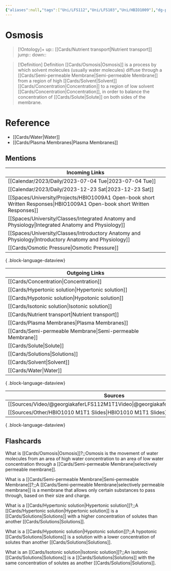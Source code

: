 ```yaml
---
{"aliases":null,"tags":["Uni/LFS112","Uni/LFS103","Uni/HBIO1009"],"dg-publish":true,"permalink":"/cards/osmosis/","dgPassFrontmatter":true}
---
```


# Osmosis

> [!Ontology]+
> up:: [[Cards/Nutrient transport\|Nutrient transport]]
> jump::
> down:: 

> [!Definition] Definition
> [[Cards/Osmosis\|Osmosis]] is a process by which solvent molecules (usually water molecules) diffuse through a [[Cards/Semi-permeable Membrane\|Semi-permeable Membrane]] from a region of high [[Cards/Solvent\|Solvent]] [[Cards/Concentration\|Concentration]] to a region of low solvent [[Cards/Concentration\|Concentration]], in order to balance the concentration of [[Cards/Solute\|Solute]] on both sides of the membrane.

# Reference

- [[Cards/Water\|Water]]
- [[Cards/Plasma Membranes\|Plasma Membranes]]

## Mentions

| Incoming Links                                                                                                               |
| ---------------------------------------------------------------------------------------------------------------------------- |
| [[Calendar/2023/Daily/2023-07-04 Tue\|2023-07-04 Tue]]                                                                    |
| [[Calendar/2023/Daily/2023-12-23 Sat\|2023-12-23 Sat]]                                                                    |
| [[Spaces/University/Projects/HBIO1009A1 Open-book short Written Responses\|HBIO1009A1 Open-book short Written Responses]] |
| [[Spaces/University/Classes/Integrated Anatomy and Physiology\|Integrated Anatomy and Physiology]]                        |
| [[Spaces/University/Classes/Introductory Anatomy and Physiology\|Introductory Anatomy and Physiology]]                    |
| [[Cards/Osmotic Pressure\|Osmotic Pressure]]                                                                              |

{ .block-language-dataview}

| Outgoing Links                                                |
| ------------------------------------------------------------- |
| [[Cards/Concentration\|Concentration]]                     |
| [[Cards/Hypertonic solution\|Hypertonic solution]]         |
| [[Cards/Hypotonic solution\|Hypotonic solution]]           |
| [[Cards/Isotonic solution\|Isotonic solution]]             |
| [[Cards/Nutrient transport\|Nutrient transport]]           |
| [[Cards/Plasma Membranes\|Plasma Membranes]]               |
| [[Cards/Semi-permeable Membrane\|Semi-permeable Membrane]] |
| [[Cards/Solute\|Solute]]                                   |
| [[Cards/Solutions\|Solutions]]                             |
| [[Cards/Solvent\|Solvent]]                                 |
| [[Cards/Water\|Water]]                                     |

{ .block-language-dataview}

| Sources                                                                         |
| ------------------------------------------------------------------------------- |
| [[Sources/Video/@georgiakaferLFS112M1T1Video\|@georgiakaferLFS112M1T1Video]] |
| [[Sources/Other/HBIO1010 M1T1 Slides\|HBIO1010 M1T1 Slides]]                 |

{ .block-language-dataview}

## Flashcards

What is [[Cards/Osmosis\|Osmosis]]?;;Osmosis is the movement of water molecules from an area of high water concentration to an area of low water concentration through a [[Cards/Semi-permeable Membrane\|selectively permeable membrane]].
<!--SR:!2023-08-11,72,290-->

What is a [[Cards/Semi-permeable Membrane\|Semi-permeable Membrane]]?;;A [[Cards/Semi-permeable Membrane\|selectively permeable membrane]] is a membrane that allows only certain substances to pass through, based on their size and charge.
<!--SR:!2023-12-12,161,290-->

What is a [[Cards/Hypertonic solution\|Hypertonic solution]]?;;A [[Cards/Hypertonic solution\|Hypertonic solution]] is a [[Cards/Solutions\|Solutions]] with a higher concentration of solutes than another [[Cards/Solutions\|Solutions]].
<!--SR:!2023-10-14,102,230-->

What is a [[Cards/Hypotonic solution\|Hypotonic solution]]?;;A hypotonic [[Cards/Solutions\|Solutions]] is a solution with a lower concentration of solutes than another [[Cards/Solutions\|Solutions]].
<!--SR:!2023-12-01,150,270-->

What is an [[Cards/Isotonic solution\|Isotonic solution]]?;;An isotonic [[Cards/Solutions\|Solutions]] is a [[Cards/Solutions\|Solutions]] with the same concentration of solutes as another [[Cards/Solutions\|Solutions]].
<!--SR:!2023-12-13,162,290-->